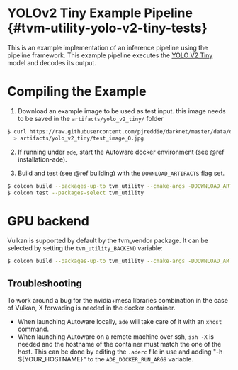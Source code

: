 YOLOv2 Tiny Example Pipeline {#tvm-utility-yolo-v2-tiny-tests}
===========

This is an example implementation of an inference pipeline using the pipeline
framework. This example pipeline executes the
[YOLO V2 Tiny](https://pjreddie.com/darknet/yolov2/) model and decodes its
output.

# Compiling the Example

1. Download an example image to be used as test input. this image needs to be
   saved in the `artifacts/yolo_v2_tiny/` folder

```sh
$ curl https://raw.githubusercontent.com/pjreddie/darknet/master/data/dog.jpg \
  > artifacts/yolo_v2_tiny/test_image_0.jpg
```

2. If running under `ade`, start the Autoware docker environment (see @ref installation-ade).

3. Build and test (see @ref building) with the `DOWNLOAD_ARTIFACTS` flag set.

```sh
$ colcon build --packages-up-to tvm_utility --cmake-args -DDOWNLOAD_ARTIFACTS=ON
$ colcon test --packages-select tvm_utility
```

# GPU backend

Vulkan is supported by default by the tvm_vendor package. It can be selected by setting the
`tvm_utility_BACKEND` variable:
```sh
$ colcon build --packages-up-to tvm_utility --cmake-args -DDOWNLOAD_ARTIFACTS=ON -Dtvm_utility_BACKEND=vulkan
```

## Troubleshooting

To work around a bug for the nvidia+mesa libraries combination in the case of Vulkan, X forwading
is needed in the docker container.
- When launching Autoware locally, `ade` will take care of it with an `xhost` command.
- When launching Autoware on a remote machine over ssh, `ssh -X` is needed and the hostname of the
  container must match the one of the host. This can be done by editing the `.aderc` file in use
  and adding "-h ${YOUR_HOSTNAME}" to the `ADE_DOCKER_RUN_ARGS` variable.
